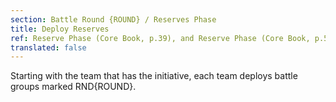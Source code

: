 ```yaml
---
section: Battle Round {ROUND} / Reserves Phase
title: Deploy Reserves
ref: Reserve Phase (Core Book, p.39), and Reserve Phase (Core Book, p.56)
translated: false
---
```


Starting with the team that has the initiative, each team deploys battle groups marked RND{ROUND}.
